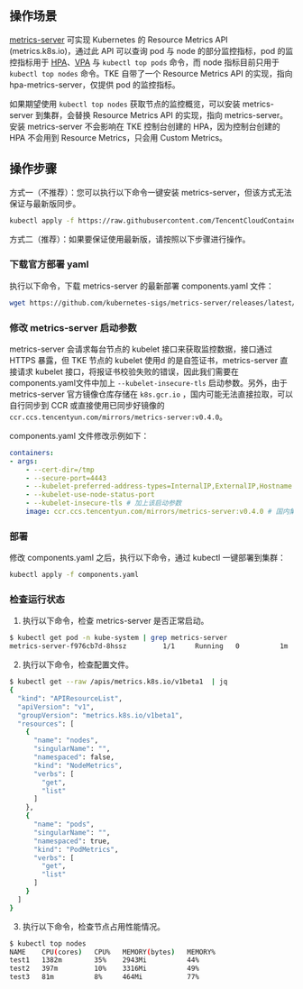 ## 操作场景

[metrics-server]() 可实现 Kubernetes 的 Resource Metrics API (metrics.k8s.io)，通过此 API 可以查询 pod 与 node 的部分监控指标，pod 的监控指标用于 [HPA](https://kubernetes.io/docs/tasks/run-application/horizontal-pod-autoscale/)、[VPA](https://github.com/kubernetes/autoscaler/tree/master/vertical-pod-autoscaler) 与 `kubectl top pods` 命令，而 node 指标目前只用于 `kubectl top nodes` 命令。TKE 自带了一个 Resource Metrics API 的实现，指向 hpa-metrics-server，仅提供 pod 的监控指标。

如果期望使用 `kubectl top nodes` 获取节点的监控概览，可以安装 metrics-server 到集群，会替换 Resource Metrics API 的实现，指向 metrics-server。安装 metrics-server 不会影响在 TKE 控制台创建的 HPA，因为控制台创建的 HPA 不会用到 Resource Metrics，只会用 Custom Metrics。




## 操作步骤

方式一（不推荐）：您可以执行以下命令一键安装 metrics-server，但该方式无法保证与最新版同步。

``` bash
kubectl apply -f https://raw.githubusercontent.com/TencentCloudContainerTeam/manifest/master/metrics-server/components.yaml
```

方式二（推荐）：如果要保证使用最新版，请按照以下步骤进行操作。

### 下载官方部署 yaml

执行以下命令，下载 metrics-server 的最新部署 components.yaml 文件：

```bash
wget https://github.com/kubernetes-sigs/metrics-server/releases/latest/download/components.yaml
```

### 修改 metrics-server 启动参数

metrics-server 会请求每台节点的 kubelet 接口来获取监控数据，接口通过 HTTPS 暴露，但 TKE 节点的 kubelet 使用d 的是自签证书，metrics-server 直接请求  kubelet 接口，将报证书校验失败的错误，因此我们需要在 components.yaml文件中加上 `--kubelet-insecure-tls` 启动参数。另外，由于 metrics-server 官方镜像仓库存储在 `k8s.gcr.io` ，国内可能无法直接拉取，可以自行同步到 CCR 或直接使用已同步好镜像的 `ccr.ccs.tencentyun.com/mirrors/metrics-server:v0.4.0`。

components.yaml 文件修改示例如下：

```yaml
containers:
- args:
	- --cert-dir=/tmp
	- --secure-port=4443
	- --kubelet-preferred-address-types=InternalIP,ExternalIP,Hostname
	- --kubelet-use-node-status-port
	- --kubelet-insecure-tls # 加上该启动参数
	image: ccr.ccs.tencentyun.com/mirrors/metrics-server:v0.4.0 # 国内集群，请替换成该镜像地址
```

### 部署

修改 components.yaml 之后，执行以下命令，通过 kubectl 一键部署到集群：
``` bash
kubectl apply -f components.yaml
```


### 检查运行状态

1. 执行以下命令，检查 metrics-server 是否正常启动。
```bash
$ kubectl get pod -n kube-system | grep metrics-server
metrics-server-f976cb7d-8hssz         1/1     Running   0          1m
```
2. 执行以下命令，检查配置文件。
``` bash
$ kubectl get --raw /apis/metrics.k8s.io/v1beta1  | jq
{
  "kind": "APIResourceList",
  "apiVersion": "v1",
  "groupVersion": "metrics.k8s.io/v1beta1",
  "resources": [
    {
      "name": "nodes",
      "singularName": "",
      "namespaced": false,
      "kind": "NodeMetrics",
      "verbs": [
        "get",
        "list"
      ]
    },
    {
      "name": "pods",
      "singularName": "",
      "namespaced": true,
      "kind": "PodMetrics",
      "verbs": [
        "get",
        "list"
      ]
    }
  ]
}
```
3. 执行以下命令，检查节点占用性能情况。
```bash
$ kubectl top nodes
NAME    CPU(cores)   CPU%   MEMORY(bytes)   MEMORY%
test1   1382m        35%    2943Mi          44%
test2   397m         10%    3316Mi          49%
test3   81m          8%     464Mi           77%
```

